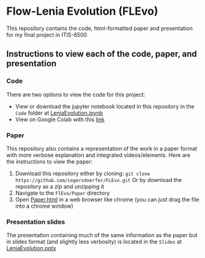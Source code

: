 # Flow-Lenia Evolution (FLEvo)

This repository contains the code, html-formatted paper and presentation for my final project in ITIS-6500

## Instructions to view each of the code, paper, and presentation

### Code
There are two options to view the code for this project:

 - View or download the jupyter notebook located in this repository in the `Code` folder at [LeniaEvolution.ipynb](./Code/LeniaEvolution.ipynb)
 - View on Google Colab with this [link](https://colab.research.google.com/drive/15ZCJMm7UJyyuOkx06HejWzyoeaMIq60v?usp=sharing)

### Paper
This repository also contains a representation of the work in a paper format with more verbose explanation and integrated videos/elements. Here are the instructions to view the paper:
1. Download this repository either by cloning:
   ```git clone https://github.com/cegersdoerfer/FLEvo.git```
   Or by download the repository as a zip and unzipping it
3. Navigate to the `FlEvo/Paper` directory
4. Open [Paper.html](./Paper/Paper.html) in a web browser like chrome (you can just drag the file into a chrome window)

### Presentation slides
The presentation containing much of the same information as the paper but in slides format (and slightly less verbosity) is located in the `Slides` at [LeniaEvolution.pptx](./Slides/LeniaEvolution.pptx)





